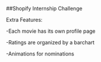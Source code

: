 ##Shopify Internship Challenge

Extra Features:

-Each movie has its own profile page

-Ratings are organized by a barchart

-Animations for nominations
